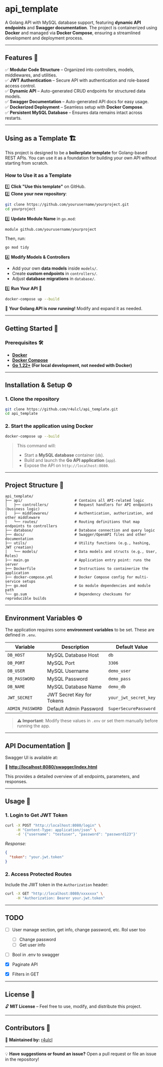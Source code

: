 # **api_template**

A Golang API with MySQL database support, featuring **dynamic API endpoints** and **Swagger documentation**. The project is containerized using **Docker** and managed via **Docker Compose**, ensuring a streamlined development and deployment process.

---

## **Features** 🌟

✅ **Modular Code Structure** – Organized into controllers, models, middlewares, and utilities.  
✅ **JWT Authentication** – Secure API with authentication and role-based access control.  
✅ **Dynamic API** – Auto-generated CRUD endpoints for structured data models.  
✅ **Swagger Documentation** – Auto-generated API docs for easy usage.  
✅ **Dockerized Deployment** – Seamless setup with **Docker Compose**.  
✅ **Persistent MySQL Database** – Ensures data remains intact across restarts.  

---

## **Using as a Template** 🏗️

This project is designed to be a **boilerplate template** for Golang-based REST APIs. You can use it as a foundation for building your own API without starting from scratch.

### **How to Use it as a Template**
1️⃣ **Click "Use this template"** on GitHub.  
2️⃣ **Clone your new repository**:  
   ```sh
   git clone https://github.com/yourusername/yourproject.git
   cd yourproject
   ```
3️⃣ **Update Module Name** in `go.mod`:  
   ```sh
   module github.com/yourusername/yourproject
   ```
   Then, run:
   ```sh
   go mod tidy
   ```
4️⃣ **Modify Models & Controllers**  
   - Add your own **data models** inside `models/`.
   - Create **custom endpoints** in `controllers/`.
   - Adjust **database migrations** in `database/`.

5️⃣ **Run Your API** 🚀  
   ```sh
   docker-compose up --build
   ```

🎉 **Your Golang API is now running!** Modify and expand it as needed.

--- 

## **Getting Started** 🏁

### **Prerequisites** 🛠️

- **[Docker](https://www.docker.com/get-started)**
- **[Docker Compose](https://docs.docker.com/compose/install/)**
- **[Go 1.22+](https://go.dev/doc/install) (For local development, not needed with Docker)**

---

## **Installation & Setup** ⚙️

### **1. Clone the repository**
```sh
git clone https://github.com/r4ulcl/api_template.git
cd api_template
```

### **2. Start the application using Docker**
```sh
docker-compose up --build
```

> This command will:
> - Start a **MySQL database** container (`db`).
> - Build and launch the **Go API application** (`app`).
> - Expose the API on `http://localhost:8080`.

---

## **Project Structure** 📂

```
api_template/
├── api/                        # Contains all API-related logic
│   ├── controllers/            # Request handlers for API endpoints (business logic)
│   ├── middlewares/            # Authentication, authorization, and other middleware
│   └── routes/                 # Routing definitions that map endpoints to controllers
├── database/                   # Database connection and query logic
├── docs/                       # Swagger/OpenAPI files and other documentation
├── utils/                      # Utility functions (e.g., hashing, JWT creation)
│   └── models/                 # Data models and structs (e.g., User, Roles)
├── main.go                     # Application entry point: runs the server
├── Dockerfile                  # Instructions to containerize the application
├── docker-compose.yml          # Docker Compose config for multi-service setups
├── go.mod                      # Go module dependencies and module path
└── go.sum                      # Dependency checksums for reproducible builds
```

---

## **Environment Variables** ⚙️

The application requires some **environment variables** to be set. These are defined in `.env`.

| Variable      | Description                  | Default Value |
|--------------|-------------------------------|--------------|
| `DB_HOST`    | MySQL Database Host           | `db` |
| `DB_PORT`    | MySQL Port                    | `3306` |
| `DB_USER`    | MySQL Username                | `demo_user` |
| `DB_PASSWORD` | MySQL Password               | `demo_pass` |
| `DB_NAME`    | MySQL Database Name           | `demo_db` |
| `JWT_SECRET` | JWT Secret Key for Tokens     | `your_jwt_secret_key` |
| `ADMIN_PASSWORD` | Default Admin Password    | `SuperSecurePassword` |

> **⚠️ Important**: Modify these values in `.env` or set them manually before running the app.

---

## **API Documentation** 📖

Swagger UI is available at:

📌 **[http://localhost:8080/swagger/index.html](http://localhost:8080/swagger/index.html)**

This provides a detailed overview of all endpoints, parameters, and responses.

---

## **Usage** 🚀

### **1. Login to Get JWT Token**
```sh
curl -X POST "http://localhost:8080/login" \
     -H "Content-Type: application/json" \
     -d '{"username": "testuser", "password": "password123"}'
```
_Response:_
```json
{
  "token": "your.jwt.token"
}
```

### **2. Access Protected Routes**
Include the JWT token in the `Authorization` header:
```sh
curl -X GET "http://localhost:8080/xxxxxxx" \
     -H "Authorization: Bearer your.jwt.token"
```

---

## **TODO**

- [ ] User manage section, get info, change password, etc. Rol user too
   - [ ] Change password
   - [ ] Get user info
- [ ] Bool in .env to swagger
- [x] Paginate API
- [x] Filters in GET


---

## **License** 📜

🔓 **MIT License** – Feel free to use, modify, and distribute this project.

---

## **Contributors** 🤝

🚀 **Maintained by:** [r4ulcl](https://github.com/r4ulcl)

---

💡 **Have suggestions or found an issue?** Open a pull request or file an issue in the repository!
